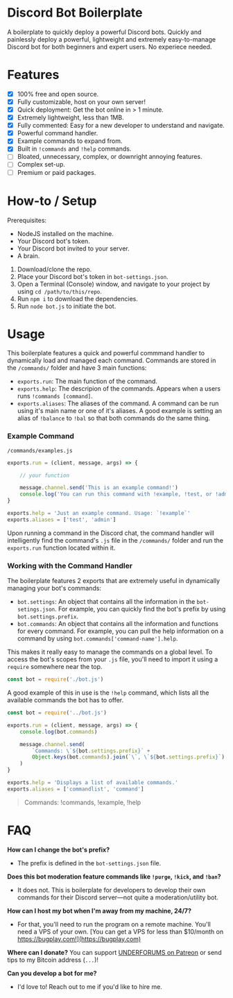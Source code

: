 # Discord Bot Boilerplate
A boilerplate to quickly deploy a powerful Discord bots. Quickly and painlessly deploy a powerful, lightweight and extremely easy-to-manage Discord bot for both beginners and expert users. No experiece needed.

# Features
- [x] 100% free and open source.
- [x] Fully customizable, host on your own server!
- [x] Quick deployment: Get the bot online in > 1 minute.
- [x] Extremely lightweight, less than 1MB.
- [x] Fully commented: Easy for a new developer to understand and navigate.
- [x] Powerful command handler.
- [x] Example commands to expand from.
- [x] Built in `!commands` and `!help` commands.
- [ ] Bloated, unnecessary, complex, or downright annoying features.
- [ ] Complex set-up.
- [ ] Premium or paid packages.

# How-to / Setup
Prerequisites:
- NodeJS installed on the machine.
- Your Discord bot's token.
- Your Discord bot invited to your server.
- A brain.

1. Download/clone the repo.
2. Place your Discord bot's token in `bot-settings.json`.
3. Open a Terminal (Console) window, and navigate to your project by using `cd /path/to/this/repo`.
4. Run `npm i` to download the dependencies.
5. Run `node bot.js` to initiate the bot.

# Usage
This boilerplate features a quick and powerful commmand handler to dynamically load and managed each command. Commands are stored in the `/commands/` folder and have 3 main functions:
- `exports.run`: The main function of the command.
- `exports.help`: The descripion of the commands. Appears when a users runs `!commands [command]`.
- `exports.aliases`: The aliases of the command. A command can be run using it's main name or one of it's aliases. A good example is setting an alias of `!balance` to `!bal` so that both commands do the same thing.

### Example Command
`/commands/examples.js`
```javascript
exports.run = (client, message, args) => {

    // your function

    message.channel.send('This is an example command!')
    console.log('You can run this command with !example, !test, or !admin!')
}

exports.help = 'Just an example command. Usage: `!example`'
exports.aliases = ['test', 'admin']
```

Upon running a command in the Discord chat, the command handler will intelligently find the command's `.js` file in the `/commands/` folder and run the `exports.run` function located within it.

### Working with the Command Handler
The boilerplate features 2 exports that are extremely useful in dynamically managing your bot's commands:
- `bot.settings`: An object that contains all the information in the `bot-setings.json`. For example, you can quickly find the bot's prefix by using `bot.settings.prefix`.
- `bot.commands`: An object that contains all the information and functions for every command. For example, you can pull the help information on a command by using `bot.commands['command-name'].help`.

This makes it really easy to manage the commands on a global level. To access the bot's scopes from your `.js` file, you'll need to import it using a  `require` somewhere near the top.

```javascript
const bot = require('./bot.js')
```

A good example of this in use is the `!help` command, which lists all the available commands the bot has to offer.

```javascript
const bot = require('../bot.js')

exports.run = (client, message, args) => {
    console.log(bot.commands)

    message.channel.send(
        `Commands: \`${bot.settings.prefix}` +
        Object.keys(bot.commands).join(`\`, \`${bot.settings.prefix}`) + '`'
    )
}

exports.help = 'Displays a list of available commands.'
exports.aliases = ['commandlist', 'command']
```
> Commands: !commands, !example, !help

# FAQ
**How can I change the bot's prefix?**
- The prefix is defined in the `bot-settings.json` file.

**Does this bot moderation feature commands like `!purge`, `!kick`, and `!ban`?**
- It does not. This is boilerplate for developers to develop their own commands for their Discord server—not quite a moderation/utility bot.

**How can I host my bot when I'm away from my machine, 24/7?**
- For that, you'll need to run the program on a remote machine. You'll need a VPS of your own. [You can get a VPS for less than $10/month on https://bugplay.com!](https://bugplay.com)

**Where can I donate?**
You can support [UNDERFORUMS on Patreon](https://www.patreon.com/underforums) or send tips to my Bitcoin address (`...`)!

**Can you develop a bot for me?**
- I'd love to! Reach out to me if you'd like to hire me.